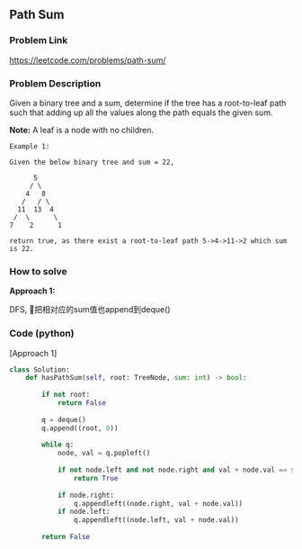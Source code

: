 ## Path Sum

### Problem Link

https://leetcode.com/problems/path-sum/

### Problem Description 

Given a binary tree and a sum, determine if the tree has a root-to-leaf path such that adding up all the values along the path equals the given sum.

**Note:** A leaf is a node with no children.


```
Example 1: 

Given the below binary tree and sum = 22,

      5
     / \
    4   8
   /   / \
  11  13  4
 /  \      \
7    2      1

return true, as there exist a root-to-leaf path 5->4->11->2 which sum is 22.
```


### How to solve 

**Approach 1:** 

DFS, 把相对应的sum值也append到deque()

### Code (python)

[Approach 1]

```python
class Solution:
    def hasPathSum(self, root: TreeNode, sum: int) -> bool:
        
        if not root:
            return False
        
        q = deque()
        q.append((root, 0))
        
        while q:
            node, val = q.popleft()
            
            if not node.left and not node.right and val + node.val == sum:
                return True
            
            if node.right:
                q.appendleft((node.right, val + node.val))
            if node.left:
                q.appendleft((node.left, val + node.val))
                
        return False
```